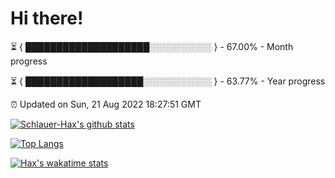 # Hi there!

⏳ { ████████████████████░░░░░░░░░░ } - 67.00% - Month progress

⏳ { ███████████████████░░░░░░░░░░░ } - 63.77% - Year progress

⏰ Updated on Sun, 21 Aug 2022 18:27:51 GMT


[![Schlauer-Hax's github stats](https://github-readme-stats.vercel.app/api?username=Schlauer-Hax&show_icons=true&theme=dark&count_private=true)](https://github.com/Schlauer-Hax)


[![Top Langs](https://github-readme-stats.vercel.app/api/top-langs/?username=Schlauer-Hax&layout=compact&theme=dark)](https://github.com/Schlauer-Hax?tab=repositories)


[![Hax's wakatime stats](https://github-readme-stats.vercel.app/api/wakatime?username=Hax&theme=dark)](https://wakatime.com/@Hax)

